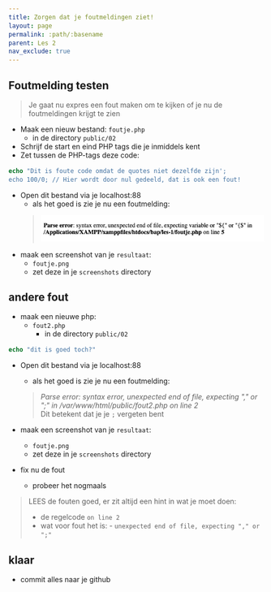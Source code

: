 ```yaml
---
title: Zorgen dat je foutmeldingen ziet!
layout: page
permalink: :path/:basename
parent: Les 2
nav_exclude: true
---
```



## Foutmelding testen

> Je gaat nu expres een fout maken om te kijken of je nu de foutmeldingen krijgt te zien

- Maak een nieuw bestand: `foutje.php`
    - in de directory `public/02`
- Schrijf de start en eind PHP tags die je inmiddels kent
- Zet tussen de PHP-tags deze code:

```php
echo "Dit is foute code omdat de quotes niet dezelfde zijn';
echo 100/0; // Hier wordt door nul gedeeld, dat is ook een fout!
```

- Open dit bestand via je localhost:88
    - als het goed is zie je nu een foutmelding:
    > ![Error](img/foutje.jpg)
- maak een screenshot van je `resultaat`:
    - `foutje.png`
    - zet deze in je `screenshots` directory

## andere fout

- maak een nieuwe php:
    - `fout2.php`
        - in de directory `public/02`

```php
echo "dit is goed toch?"
```

- Open dit bestand via je localhost:88
    - als het goed is zie je nu een foutmelding:
    > *Parse error: syntax error, unexpected end of file, expecting "," or ";" in /var/www/html/public/fout2.php on line 2*  
    > Dit betekent dat je je `;` vergeten bent

- maak een screenshot van je `resultaat`:
    - `foutje.png`
    - zet deze in je `screenshots` directory
    
- fix nu de fout
    - probeer het nogmaals


> LEES de fouten goed, er zit altijd een hint in wat je moet doen:
> - de regelcode `on line 2`
> - wat voor fout het is:
>       - `unexpected end of file, expecting "," or ";"`


## klaar
- commit alles naar je github

